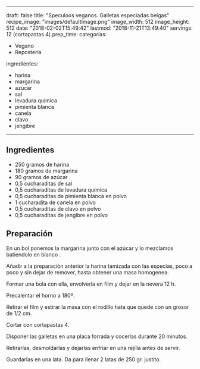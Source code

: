 
---
draft: false
title: "Speculoos veganos. Galletas especiadas belgas"
recipe_image: "images/defaultImage.png"
image_width: 512
image_height: 512
date: "2018-02-02T15:49:42"
lastmod: "2018-11-21T13:49:40"
servings: 12 (cortapastas 4)
prep_time: 
categorias:
  - Vegano
  - Repostería

ingredientes:
  - harina
  - margarina
  - azúcar
  - sal
  - levadura química
  - pimienta blanca
  - canela
  - clavo
  - jengibre
---

## Ingredientes
- 250 gramos de harina
- 180 gramos de margarina
- 90 gramos de azúcar
- 0,5 cucharaditas de sal
- 0,5 cucharaditas de levadura química
- 0,5 cucharaditas de pimienta blanca en polvo
- 1 cucharadita de canela en polvo
- 0,5 cucharaditas de clavo en polvo
- 0,5 cucharaditas de jengibre en polvo

## Preparación
En un bol  ponemos la margarina junto con el azúcar y lo mezclamos batiendolo en blanco . 

Añadir a la preparación anterior la harina tamizada con las especias, poco a poco y sin dejar de remover, hasta obtener una masa homogenea.

Formar una bola con ella, envolverla en film y dejar en la nevera 12 h.

Precalentar el horno a 180º.

Retirar el film y estirar la masa con el rodillo hata que quede con un grosor de 1/2 cm.

Cortar con cortapastas 4.

Disponer las galletas en una placa forrada y cocerlas durante 20 minutos.

Retirarlas, desmoldarlas y dejarlas enfriar en una rejilla antes de servir.

Guardarlas en una lata. Da para llenar 2 latas de 250 gr.  justito.






